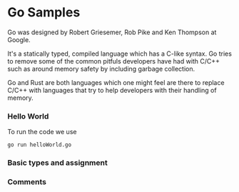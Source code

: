 # Go Samples

Go was designed by Robert Griesemer, Rob Pike and Ken Thompson at Google.

It's a statically typed, compiled language which has a C-like syntax. Go tries to remove some of the common pitfuls developers have had with C/C++ such as around memory safety by including garbage collection. 

Go and Rust are both languages which one might feel are there to replace C/C++ with languages that try to help developers with their handling of memory.

### Hello World

To run the code we use

```
go run helloWorld.go
```

### Basic types and assignment

### Comments
